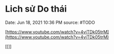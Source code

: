 # Lich sử Do thái

Date: Jun 18, 2021 10:36 PM
source: #TODO

[https://www.youtube.com/watch?v=4vjTDk05trM](https://www.youtube.com/watch?v=4vjTDk05trM)

[[]]